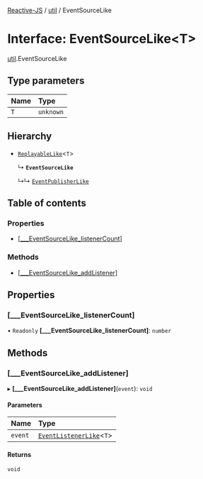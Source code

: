 [Reactive-JS](../README.md) / [util](../modules/util.md) / EventSourceLike

# Interface: EventSourceLike<T\>

[util](../modules/util.md).EventSourceLike

## Type parameters

| Name | Type |
| :------ | :------ |
| `T` | `unknown` |

## Hierarchy

- [`ReplayableLike`](util.ReplayableLike.md)<`T`\>

  ↳ **`EventSourceLike`**

  ↳↳ [`EventPublisherLike`](util.EventPublisherLike.md)

## Table of contents

### Properties

- [[\_\_\_EventSourceLike\_listenerCount]](util.EventSourceLike.md#[___eventsourcelike_listenercount])

### Methods

- [[\_\_\_EventSourceLike\_addListener]](util.EventSourceLike.md#[___eventsourcelike_addlistener])

## Properties

### [\_\_\_EventSourceLike\_listenerCount]

• `Readonly` **[\_\_\_EventSourceLike\_listenerCount]**: `number`

## Methods

### [\_\_\_EventSourceLike\_addListener]

▸ **[___EventSourceLike_addListener]**(`event`): `void`

#### Parameters

| Name | Type |
| :------ | :------ |
| `event` | [`EventListenerLike`](util.EventListenerLike.md)<`T`\> |

#### Returns

`void`
